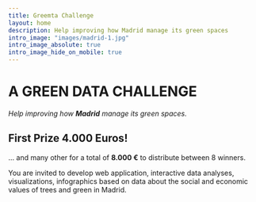 ```yaml
---
title: Greemta Challenge
layout: home
description: Help improving how Madrid manage its green spaces
intro_image: "images/madrid-1.jpg"
intro_image_absolute: true
intro_image_hide_on_mobile: true
---
```


# A GREEN DATA CHALLENGE
*Help improving how **Madrid** manage its green spaces.*

## First Prize 4.000 Euros!
... and many other for a total of **8.000 &euro;** to distribute between 8 winners.

You are invited to develop web application, interactive data analyses, visualizations, infographics based on data about the social and economic values of trees and green in Madrid.
